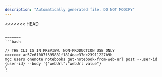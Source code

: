 ```yaml
---
description: "Automatically generated file. DO NOT MODIFY"
---
```


<<<<<<< HEAD
```cli

=======
```bash

// THE CLI IS IN PREVIEW. NON-PRODUCTION USE ONLY
>>>>>>> ac57e61007f395881f1814eae37dc23911227b9b
mgc users onenote notebooks get-notebook-from-web-url post --user-id {user-id} --body '{"webUrl":"webUrl value"}\
'

```